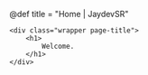 @def title = "Home | JaydevSR"

~~~
<div class="wrapper page-title">
    <h1>
        Welcome.
    </h1> 
</div>
~~~
